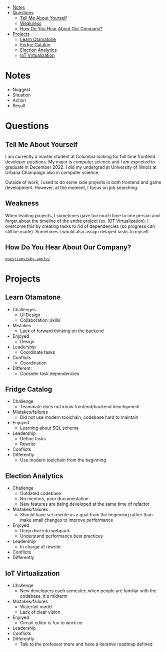 - [Notes](#notes)
- [Questions](#questions)
  - [Tell Me About Yourself](#tell-me-about-yourself)
  - [Weakness](#weakness)
  - [How Do You Hear About Our Company?](#how-do-you-hear-about-our-company)
- [Projects](#projects)
  - [Learn Otamatone](#learn-otamatone)
  - [Fridge Catalog](#fridge-catalog)
  - [Election Analytics](#election-analytics)
  - [IoT Virtualization](#iot-virtualization)

# Notes

- Nuggest
- Situation
- Action
- Result

# Questions

## Tell Me About Yourself

I am currently a master student at Columbia looking for full time frontend
developer positions. My major is computer science and I am expected to graduate
in December 2022. I did my undergrad at University of Illinois at Urbana
Champaign also in computer science.

Outside of work, I used to do some side projects in both frontend and game
development. However, at the moment, I focus on job searching.

## Weakness

When leading projects, I sometimes gave too much time to one person and forget
about the timeline of the entire project (ex. IOT Virtualization). I overcome
this by creating tasks to rid of dependencies (so progress can still be made).
Sometimes I would also assign delayed tasks to myself.

## How Do You Hear About Our Company?

[`questions/why-apply/`](questions/why-apply/README.md)

# Projects

## Learn Otamatone

- Challenges
  - UI Design
  - Collaboration: skills
- Mistakes
  - Lack of forward thinking on the backend
- Enjoyed
  - Design
- Leadership
  - Coordinate tasks
- Conflicts
  - Coordination
- Different:
  - Consider task dependencies

## Fridge Catalog

- Challenge
  - Teammate does not know frontend/backend development
- Mistakes/failures
  - Did not use modern toolchain; codebase hard to maintain
- Enjoyed
  - Learning about SQL schema
- Leadership
  - Define tasks
  - Rewrite
- Conflicts
- Differently
  - Use modern toolchain from the beginning

## Election Analytics

- Challenge
  - Outdated codebase
  - No mentors, poor documentation
  - New features are being developed at the same time of refactor
- Mistakes/failures
  - Should have set rewrite as a goal from the beginning rather than make small
    changes to improve performance
- Enjoyed
  - Deep dive into webpack
  - Understand performance best practices
- Leadership
  - In charge of rewrite
- Conflicts
- Differently

## IoT Virtualization

- Challenge
  - New developers each semester; when people are familiar with the codebase,
    it's midterm
- Mistakes/failures
  - Waterfall model
  - Lack of clear vision
- Enjoyed
  - Circuit editor is fun to work on
- Leadership
- Conflicts
- Differently
  - Talk to the professor more and have a iterative roadmap defined
